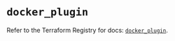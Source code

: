 # `docker_plugin`

Refer to the Terraform Registry for docs: [`docker_plugin`](https://registry.terraform.io/providers/kreuzwerker/docker/3.3.0/docs/resources/plugin).
